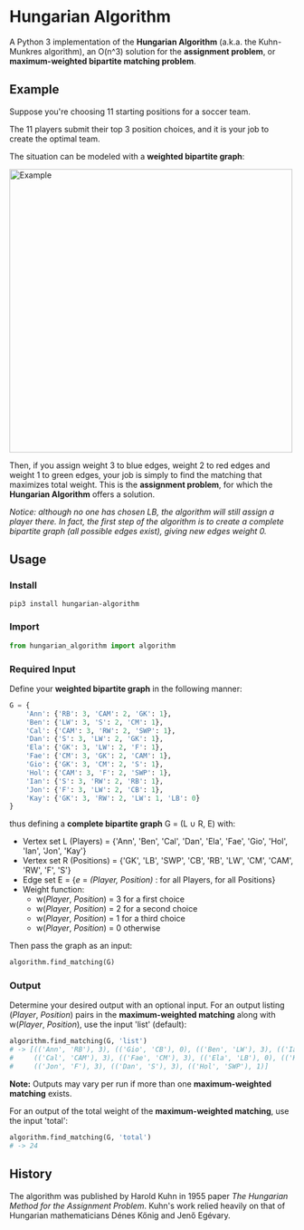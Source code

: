# Hungarian Algorithm

A Python 3 implementation of the **Hungarian Algorithm** (a.k.a. the Kuhn-Munkres algorithm), an O(n^3) solution for the **assignment problem**, or **maximum-weighted bipartite matching problem**.

## Example

Suppose you're choosing 11 starting positions for a soccer team. 

The 11 players submit their top 3 position choices, and it is your job to create the optimal team.

The situation can be modeled with a **weighted bipartite graph**:

<img src="https://github.com/benchaplin/hungarian-algorithm/raw/master/soccer_ex.png" alt="Example" width="500"/>

Then, if you assign weight 3 to blue edges, weight 2 to red edges and weight 1 to green edges, your job is simply to find the matching that maximizes total weight. This is the **assignment problem**, for which the **Hungarian Algorithm** offers a solution.

*Notice: although no one has chosen LB, the algorithm will still assign a player there. In fact, the first step of the algorithm is to create a complete bipartite graph (all possible edges exist), giving new edges weight 0.*

## Usage

### Install

```
pip3 install hungarian-algorithm
```

### Import 

```python
from hungarian_algorithm import algorithm
```
### Required Input

Define your **weighted bipartite graph** in the following manner:

```python
G = {
	'Ann': {'RB': 3, 'CAM': 2, 'GK': 1},
	'Ben': {'LW': 3, 'S': 2, 'CM': 1},
	'Cal': {'CAM': 3, 'RW': 2, 'SWP': 1},
	'Dan': {'S': 3, 'LW': 2, 'GK': 1},
	'Ela': {'GK': 3, 'LW': 2, 'F': 1},
	'Fae': {'CM': 3, 'GK': 2, 'CAM': 1},
	'Gio': {'GK': 3, 'CM': 2, 'S': 1},
	'Hol': {'CAM': 3, 'F': 2, 'SWP': 1},
	'Ian': {'S': 3, 'RW': 2, 'RB': 1},
	'Jon': {'F': 3, 'LW': 2, 'CB': 1},
	'Kay': {'GK': 3, 'RW': 2, 'LW': 1, 'LB': 0}
}
```

thus defining a **complete bipartite graph** G = (L &#8746; R, E) with:

* Vertex set L (Players) = {'Ann', 'Ben', 'Cal', 'Dan', 'Ela', 'Fae', 'Gio', 'Hol', 'Ian', 'Jon', 'Kay'}
* Vertex set R (Positions) = {'GK', 'LB', 'SWP', 'CB', 'RB', 'LW', 'CM', 'CAM', 'RW', 'F', 'S'}
* Edge set E = {*e* = *(Player, Position)* : for all Players, for all Positions}
* Weight function:
	* w(*Player*, *Position*) = 3 for a first choice
	* w(*Player*, *Position*) = 2 for a second choice
	* w(*Player*, *Position*) = 1 for a third choice
	* w(*Player*, *Position*) = 0 otherwise

Then pass the graph as an input:

```python
algorithm.find_matching(G)
```

### Output

Determine your desired output with an optional input. For an output listing (*Player*, *Position*) pairs in the **maximum-weighted matching** along with w(*Player*, *Position*), use the input 'list' (default):

```python
algorithm.find_matching(G, 'list')
# -> [(('Ann', 'RB'), 3), (('Gio', 'CB'), 0), (('Ben', 'LW'), 3), (('Ian', 'RW'), 2), 
#     (('Cal', 'CAM'), 3), (('Fae', 'CM'), 3), (('Ela', 'LB'), 0), (('Kay', 'GK'), 3), 
#     (('Jon', 'F'), 3), (('Dan', 'S'), 3), (('Hol', 'SWP'), 1)]
```

**Note:** Outputs may vary per run if more than one **maximum-weighted matching** exists.

For an output of the total weight of the **maximum-weighted matching**, use the input 'total':

```python
algorithm.find_matching(G, 'total')
# -> 24
```

## History

The algorithm was published by Harold Kuhn in 1955 paper *The Hungarian Method for the Assignment Problem*. Kuhn's work relied heavily on that of Hungarian mathematicians D&eacute;nes K&#337;nig and Jen&#337; Eg&eacute;vary.
